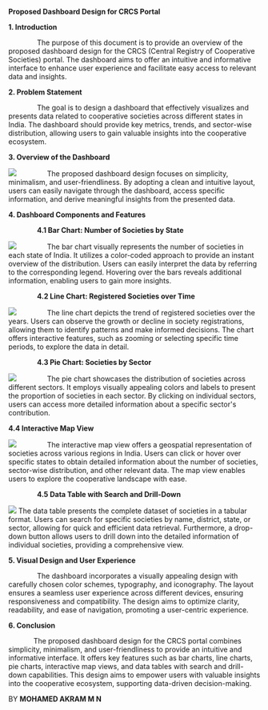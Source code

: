 **Proposed Dashboard Design for CRCS Portal**

**1. Introduction**

`   	 `The purpose of this document is to provide an overview of the proposed dashboard design for the CRCS (Central Registry of Cooperative Societies) portal. The dashboard aims to offer an intuitive and informative interface to enhance user experience and facilitate easy access to relevant data and insights.

**2. Problem Statement**

`   	 `The goal is to design a dashboard that effectively visualizes and presents data related to cooperative societies across different states in India. The dashboard should provide key metrics, trends, and sector-wise distribution, allowing users to gain valuable insights into the cooperative ecosystem.

**3.  Overview of the Dashboard**

![](Aspose.Words.f1ebdbc8-3f0f-44f6-886d-a73b7ac5a9f4.001.png)
`   	 `The proposed dashboard design focuses on simplicity, minimalism, and user-friendliness. By adopting a clean and intuitive layout, users can easily navigate through the dashboard, access specific information, and derive meaningful insights from the presented data.

**4. Dashboard Components and Features**

`   	 `**4.1 Bar Chart: Number of Societies by State**

![](Aspose.Words.f1ebdbc8-3f0f-44f6-886d-a73b7ac5a9f4.002.png)
`   	 `The bar chart visually represents the number of societies in each state of India. It utilizes a color-coded approach to provide an instant overview of the distribution. Users can easily interpret the data by referring to the corresponding legend. Hovering over the bars reveals additional information, enabling users to gain more insights.

`   	 `**4.2 Line Chart: Registered Societies over Time**

![](Aspose.Words.f1ebdbc8-3f0f-44f6-886d-a73b7ac5a9f4.003.png)
`   	 `The line chart depicts the trend of registered societies over the years. Users can observe the growth or decline in society registrations, allowing them to identify patterns and make informed decisions. The chart offers interactive features, such as zooming or selecting specific time periods, to explore the data in detail.

`   	 `**4.3 Pie Chart: Societies by Sector**

![](Aspose.Words.f1ebdbc8-3f0f-44f6-886d-a73b7ac5a9f4.004.png)
`   	 `The pie chart showcases the distribution of societies across different sectors. It employs visually appealing colors and labels to present the proportion of societies in each sector. By clicking on individual sectors, users can access more detailed information about a specific sector's contribution.

**4.4 Interactive Map View**

![](Aspose.Words.f1ebdbc8-3f0f-44f6-886d-a73b7ac5a9f4.005.png)
`   	 `The interactive map view offers a geospatial representation of societies across various regions in India. Users can click or hover over specific states to obtain detailed information about the number of societies, sector-wise distribution, and other relevant data. The map view enables users to explore the cooperative landscape with ease.

`   	 `**4.5 Data Table with Search and Drill-Down**

![](Aspose.Words.f1ebdbc8-3f0f-44f6-886d-a73b7ac5a9f4.006.png)
The data table presents the complete dataset of societies in a tabular format. Users can search for specific societies by name, district, state, or sector, allowing for quick and efficient data retrieval. Furthermore, a drop-down button allows users to drill down into the detailed information of individual societies, providing a comprehensive view. 


**5. Visual Design and User Experience**

`   	 `The dashboard incorporates a visually appealing design with carefully chosen color schemes, typography, and iconography. The layout ensures a seamless user experience across different devices, ensuring responsiveness and compatibility. The design aims to optimize clarity, readability, and ease of navigation, promoting a user-centric experience.

**6. Conclusion**

`    	`The proposed dashboard design for the CRCS portal combines simplicity, minimalism, and user-friendliness to provide an intuitive and informative interface. It offers key features such as bar charts, line charts, pie charts, interactive map views, and data tables with search and drill-down capabilities. This design aims to empower users with valuable insights into the cooperative ecosystem, supporting data-driven decision-making.


BY
**MOHAMED AKRAM M N**	  
